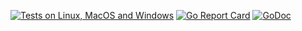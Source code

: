 [![Tests on Linux, MacOS and Windows](https://github.com/bep/clock/workflows/Test/badge.svg)](https://github.com/bep/clock/actions?query=workflow:Test)
[![Go Report Card](https://goreportcard.com/badge/github.com/bep/clock)](https://goreportcard.com/report/github.com/bep/clock)
[![GoDoc](https://godoc.org/github.com/bep/clock?status.svg)](https://godoc.org/github.com/bep/clock)